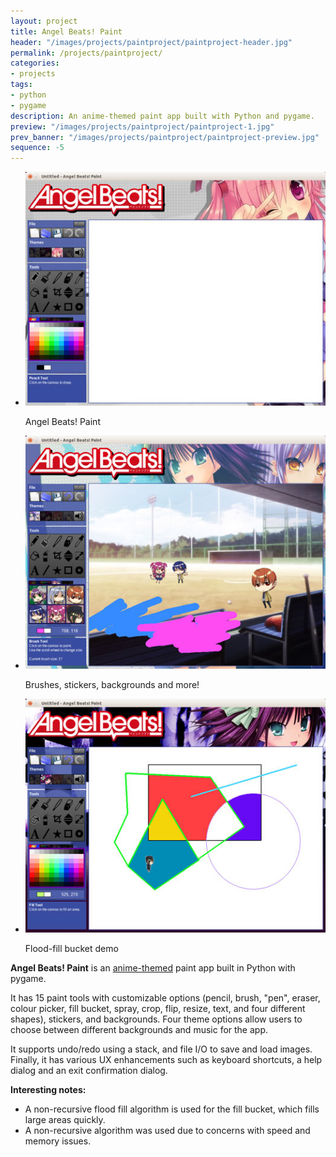 ```yaml
---
layout: project
title: Angel Beats! Paint
header: "/images/projects/paintproject/paintproject-header.jpg"
permalink: /projects/paintproject/
categories:
- projects
tags:
- python
- pygame
description: An anime-themed paint app built with Python and pygame.
preview: "/images/projects/paintproject/paintproject-1.jpg"
prev_banner: "/images/projects/paintproject/paintproject-preview.jpg"
sequence: -5
---
```


<script>
$(function() {
    $(".rslides").responsiveSlides({timeout: 3500, maxwidth:500});
});
</script>

<ul class="rslides">
    <li>
        <img src="/images/projects/paintproject/paintproject-1.jpg"/>
        <p class="caption">Angel Beats! Paint</p>
    </li>
    <li>
        <img src="/images/projects/paintproject/paintproject-2.jpg" alt=""/>
        <p class="caption">Brushes, stickers, backgrounds and more!</p>
    </li>
    <li>
        <img src="/images/projects/paintproject/paintproject-3.jpg" alt=""/>
        <p class="caption">Flood-fill bucket demo</p>
    </li>
</ul>

<p><strong>Angel Beats! Paint</strong> is an <a href="http://en.wikipedia.org/wiki/Angel_Beats!">anime-themed</a> paint app built in Python with
pygame.</p>

<p>It has 15 paint tools with customizable options (pencil, brush, "pen", eraser, colour picker, fill bucket, spray, crop, flip, resize, text, and four different shapes), stickers, and backgrounds. Four theme options allow users to choose between different backgrounds and music for the app.</p>

<p>It supports undo/redo using a stack, and file I/O to save and load images. Finally, it has various UX enhancements such as keyboard shortcuts, a help dialog and an exit confirmation dialog.</p>

<p><strong>Interesting notes:</strong></p>

<ul>
    <li>A non-recursive flood fill algorithm is used for the fill bucket, which fills large areas quickly.</li>
    <li>A non-recursive algorithm was used due to concerns with speed and memory issues.</li>
</ul>